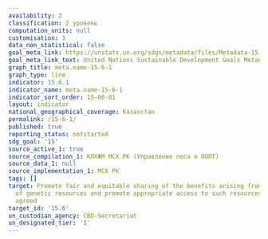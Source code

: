 ```yaml
---
availability: 2
classification: 2 уровень
computation_units: null
customisation: 1
data_non_statistical: false
goal_meta_link: https://unstats.un.org/sdgs/metadata/files/Metadata-15-06-01.pdf
goal_meta_link_text: United Nations Sustainable Development Goals Metadata (pdf 456kB)
graph_title: meta.name-15-6-1
graph_type: line
indicator: 15.6.1
indicator_name: meta.name-15-6-1
indicator_sort_order: 15-06-01
layout: indicator
national_geographical_coverage: Казахстан
permalink: /15-6-1/
published: true
reporting_status: notstarted
sdg_goal: '15'
source_active_1: true
source_compilation_1: КЛХЖМ МСХ РК (Управление леса и ООПТ)
source_data_1: null
source_implementation_1: МСХ РК
tags: []
target: Promote fair and equitable sharing of the benefits arising from the utilization
  of genetic resources and promote appropriate access to such resources, as internationally
  agreed
target_id: '15.6'
un_custodian_agency: CBD-Secretariat
un_designated_tier: '1'
---
```

